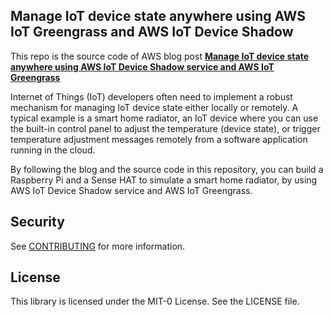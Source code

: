## Manage IoT device state anywhere using AWS IoT Greengrass and AWS IoT Device Shadow
This repo is the source code of AWS blog post **[Manage IoT device state anywhere using AWS IoT Device Shadow service and AWS IoT Greengrass](https://aws.amazon.com/blogs/iot/manage-iot-device-state-anywhere/)** 

Internet of Things (IoT) developers often need to implement a robust mechanism for managing IoT device state either locally or remotely. A typical example is a smart home radiator, an IoT device where you can use the built-in control panel to adjust the temperature (device state), or trigger temperature adjustment messages remotely from a software application running in the cloud.  

By following the blog and the source code in this repository, you can build a Raspberry Pi and a Sense HAT to simulate a smart home radiator, by using AWS IoT Device Shadow service and AWS IoT Greengrass.


## Security

See [CONTRIBUTING](CONTRIBUTING.md#security-issue-notifications) for more information.

## License

This library is licensed under the MIT-0 License. See the LICENSE file.





